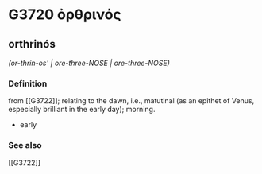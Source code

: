# G3720 ὀρθρινός

## orthrinós

_(or-thrin-os' | ore-three-NOSE | ore-three-NOSE)_

### Definition

from [[G3722]]; relating to the dawn, i.e., matutinal (as an epithet of Venus, especially brilliant in the early day); morning.

- early

### See also

[[G3722]]

